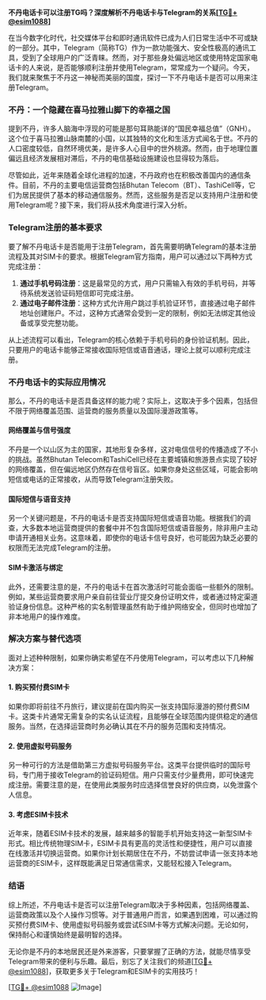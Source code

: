 **不丹电话卡可以注册TG吗？深度解析不丹电话卡与Telegram的关系[[TG💪+ @esim1088](https://t.me/s/esim1088)]**

在当今数字化时代，社交媒体平台和即时通讯软件已成为人们日常生活中不可或缺的一部分。其中，Telegram（简称TG）作为一款功能强大、安全性极高的通讯工具，受到了全球用户的广泛青睐。然而，对于那些身处偏远地区或使用特定国家电话卡的人来说，是否能够顺利注册并使用Telegram，常常成为一个疑问。今天，我们就来聚焦于不丹这一神秘而美丽的国度，探讨一下不丹电话卡是否可以用来注册Telegram。

### 不丹：一个隐藏在喜马拉雅山脚下的幸福之国

提到不丹，许多人脑海中浮现的可能是那句耳熟能详的“国民幸福总值”（GNH）。这个位于喜马拉雅山脉南麓的小国，以其独特的文化和生活方式闻名于世。不丹的人口密度较低，自然环境优美，是许多人心目中的世外桃源。然而，由于地理位置偏远且经济发展相对滞后，不丹的电信基础设施建设也显得较为落后。

尽管如此，近年来随着全球化进程的加速，不丹政府也在积极改善国内的通信条件。目前，不丹的主要电信运营商包括Bhutan Telecom（BT）、TashiCell等，它们为居民提供了基本的移动通信服务。然而，这些服务是否足以支持用户注册和使用Telegram呢？接下来，我们将从技术角度进行深入分析。

### Telegram注册的基本要求

要了解不丹电话卡是否能用于注册Telegram，首先需要明确Telegram的基本注册流程及其对SIM卡的要求。根据Telegram官方指南，用户可以通过以下两种方式完成注册：

1. **通过手机号码注册**：这是最常见的方式，用户只需输入有效的手机号码，并等待系统发送验证码短信即可完成注册。
2. **通过电子邮件注册**：这种方式允许用户跳过手机验证环节，直接通过电子邮件地址创建账户。不过，这种方式通常会受到一定的限制，例如无法绑定其他设备或享受完整功能。

从上述流程可以看出，Telegram的核心依赖于手机号码的身份验证机制。因此，只要用户的电话卡能够正常接收国际短信或语音通话，理论上就可以顺利完成注册。

### 不丹电话卡的实际应用情况

那么，不丹的电话卡是否具备这样的能力呢？实际上，这取决于多个因素，包括但不限于网络覆盖范围、运营商的服务质量以及国际漫游政策等。

#### 网络覆盖与信号强度

不丹是一个以山区为主的国家，其地形复杂多样，这对电信信号的传播造成了不小的挑战。虽然Bhutan Telecom和TashiCell已经在主要城镇和旅游景点实现了较好的网络覆盖，但在偏远地区仍然存在信号盲区。如果你身处这些区域，可能会影响短信或电话的正常接收，从而导致Telegram注册失败。

#### 国际短信与语音支持

另一个关键问题是，不丹的电话卡是否支持国际短信或语音功能。根据我们的调查，大多数本地运营商提供的套餐中并不包含国际短信或语音服务，除非用户主动申请开通相关业务。这意味着，即使你的电话卡信号良好，也可能因为缺乏必要的权限而无法完成Telegram的注册。

#### SIM卡激活与绑定

此外，还需要注意的是，不丹的电话卡在首次激活时可能会面临一些额外的限制。例如，某些运营商要求用户亲自前往营业厅提交身份证明文件，或者通过特定渠道验证身份信息。这种严格的实名制管理虽然有助于维护网络安全，但同时也增加了非本地用户的操作难度。

### 解决方案与替代选项

面对上述种种限制，如果你确实希望在不丹使用Telegram，可以考虑以下几种解决方案：

#### 1. 购买预付费SIM卡

如果你即将前往不丹旅行，建议提前在国内购买一张支持国际漫游的预付费SIM卡。这类卡片通常无需复杂的实名认证流程，且能够在全球范围内提供稳定的通信服务。当然，在选择运营商时务必确认其在不丹的服务范围和支持情况。

#### 2. 使用虚拟号码服务

另一种可行的方法是借助第三方虚拟号码服务平台。这类平台提供临时的国际号码，专门用于接收Telegram的验证码短信。用户只需支付少量费用，即可快速完成注册。需要注意的是，在使用此类服务时应选择信誉良好的供应商，以免泄露个人信息。

#### 3. 考虑ESIM卡技术

近年来，随着ESIM卡技术的发展，越来越多的智能手机开始支持这一新型SIM卡形式。相比传统物理SIM卡，ESIM卡具有更高的灵活性和便捷性，用户可以直接在线激活并切换运营商。如果你计划长期居住在不丹，不妨尝试申请一张支持本地运营商的ESIM卡，这样既能满足日常通信需求，又能轻松接入Telegram。

### 结语

综上所述，不丹电话卡是否可以注册Telegram取决于多种因素，包括网络覆盖、运营商政策以及个人操作习惯等。对于普通用户而言，如果遇到困难，可以通过购买预付费SIM卡、使用虚拟号码服务或尝试ESIM卡等方式解决问题。无论如何，保持耐心和谨慎始终是最明智的选择。

无论你是不丹的本地居民还是外来游客，只要掌握了正确的方法，就能尽情享受Telegram带来的便利与乐趣。最后，别忘了关注我们的频道[[TG💪+ @esim1088](https://t.me/s/esim1088)]，获取更多关于Telegram和ESIM卡的实用技巧！

[[TG💪+ @esim1088](https://t.me/s/esim1088) ![Image](https://i.postimg.cc/4NQfJmqS/Snipaste-2025-05-13-00-14-12.png)]